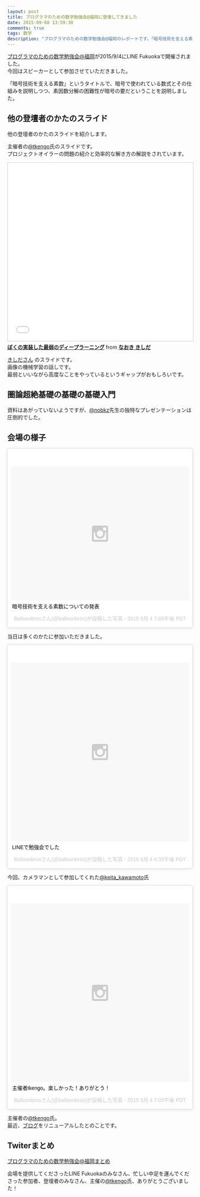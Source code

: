 ```yaml
---
layout: post
title: プログラマのための数学勉強会@福岡に登壇してきました
date: 2015-09-08 13:59:30
comments: true
tags: 数学
description: "プログラマのための数学勉強会@福岡のレポートです。「暗号技術を支える素数」というタイトルで、暗号で使われている数式とその仕組みを説明しつつ、素因数分解の困難性が暗号の要だということを説明しました。"
---
```


[プログラマのための数学勉強会@福岡](http://maths4pg-fuk.connpass.com/event/18609/)が2015/9/4にLINE Fukuokaで開催されました。  
今回はスピーカーとして参加させていただきました。

「暗号技術を支える素数」というタイトルで、暗号で使われている数式とその仕組みを説明しつつ、素因数分解の困難性が暗号の要だということを説明しました。

<script async class="speakerdeck-embed" data-id="7be23082cd194199a6a953ff394b1db4" data-ratio="1.33333333333333" src="//speakerdeck.com/assets/embed.js"></script>


## 他の登壇者のかたのスライド
他の登壇者のかたのスライドを紹介します。

<script async class="speakerdeck-embed" data-id="da59efa178f640c4aa60b95db1bbf2e5" data-ratio="1.33333333333333" src="//speakerdeck.com/assets/embed.js"></script>
主催者の[@tkengo](https://twitter.com/tkengo/)氏のスライドです。  
プロジェクトオイラーの問題の紹介と効率的な解き方の解説をされています。  

<iframe src="//www.slideshare.net/slideshow/embed_code/key/L9nfIoYOZSbQDe" width="595" height="485" frameborder="0" marginwidth="0" marginheight="0" scrolling="no" style="border:1px solid #CCC; border-width:1px; margin-bottom:5px; max-width: 100%;" allowfullscreen> </iframe> <div style="margin-bottom:5px"> <strong> <a href="//www.slideshare.net/nowokay/ss-52481509" title="ぼくの実装した最弱のディープラーニング" target="_blank">ぼくの実装した最弱のディープラーニング</a> </strong> from <strong><a href="//www.slideshare.net/nowokay" target="_blank">なおき きしだ</a></strong> </div>

[きしださん](https://twitter.com/kis) のスライドです。  
画像の機械学習の話しです。  
最弱といいながら高度なことをやっているというギャップがおもしろいです。


## 圏論超絶基礎の基礎の基礎入門
資料はあがっていないようですが、[@nobkz](https://twitter.com/nobkz)先生の独特なプレゼンテーションは圧倒的でした。

## 会場の様子

<blockquote class="instagram-media" data-instgrm-captioned data-instgrm-version="4" style=" background:#FFF; border:0; border-radius:3px; box-shadow:0 0 1px 0 rgba(0,0,0,0.5),0 1px 10px 0 rgba(0,0,0,0.15); margin: 1px; max-width:658px; padding:0; width:99.375%; width:-webkit-calc(100% - 2px); width:calc(100% - 2px);"><div style="padding:8px;"> <div style=" background:#F8F8F8; line-height:0; margin-top:40px; padding:37.5% 0; text-align:center; width:100%;"> <div style=" background:url(data:image/png;base64,iVBORw0KGgoAAAANSUhEUgAAACwAAAAsCAMAAAApWqozAAAAGFBMVEUiIiI9PT0eHh4gIB4hIBkcHBwcHBwcHBydr+JQAAAACHRSTlMABA4YHyQsM5jtaMwAAADfSURBVDjL7ZVBEgMhCAQBAf//42xcNbpAqakcM0ftUmFAAIBE81IqBJdS3lS6zs3bIpB9WED3YYXFPmHRfT8sgyrCP1x8uEUxLMzNWElFOYCV6mHWWwMzdPEKHlhLw7NWJqkHc4uIZphavDzA2JPzUDsBZziNae2S6owH8xPmX8G7zzgKEOPUoYHvGz1TBCxMkd3kwNVbU0gKHkx+iZILf77IofhrY1nYFnB/lQPb79drWOyJVa/DAvg9B/rLB4cC+Nqgdz/TvBbBnr6GBReqn/nRmDgaQEej7WhonozjF+Y2I/fZou/qAAAAAElFTkSuQmCC); display:block; height:44px; margin:0 auto -44px; position:relative; top:-22px; width:44px;"></div></div> <p style=" margin:8px 0 0 0; padding:0 4px;"> <a href="https://instagram.com/p/7O0QBlBRCM/" style=" color:#000; font-family:Arial,sans-serif; font-size:14px; font-style:normal; font-weight:normal; line-height:17px; text-decoration:none; word-wrap:break-word;" target="_top">暗号技術を支える素数についての発表</a></p> <p style=" color:#c9c8cd; font-family:Arial,sans-serif; font-size:14px; line-height:17px; margin-bottom:0; margin-top:8px; overflow:hidden; padding:8px 0 7px; text-align:center; text-overflow:ellipsis; white-space:nowrap;">Balloonbrosさん(@balloonbros)が投稿した写真 - <time style=" font-family:Arial,sans-serif; font-size:14px; line-height:17px;" datetime="2015-09-05T02:05:13+00:00">2015 9月 4 7:05午後 PDT</time></p></div></blockquote>
<script async defer src="//platform.instagram.com/en_US/embeds.js"></script>

当日は多くのかたに参加いただきました。

<blockquote class="instagram-media" data-instgrm-captioned data-instgrm-version="4" style=" background:#FFF; border:0; border-radius:3px; box-shadow:0 0 1px 0 rgba(0,0,0,0.5),0 1px 10px 0 rgba(0,0,0,0.15); margin: 1px; max-width:658px; padding:0; width:99.375%; width:-webkit-calc(100% - 2px); width:calc(100% - 2px);"><div style="padding:8px;"> <div style=" background:#F8F8F8; line-height:0; margin-top:40px; padding:50.0% 0; text-align:center; width:100%;"> <div style=" background:url(data:image/png;base64,iVBORw0KGgoAAAANSUhEUgAAACwAAAAsCAMAAAApWqozAAAAGFBMVEUiIiI9PT0eHh4gIB4hIBkcHBwcHBwcHBydr+JQAAAACHRSTlMABA4YHyQsM5jtaMwAAADfSURBVDjL7ZVBEgMhCAQBAf//42xcNbpAqakcM0ftUmFAAIBE81IqBJdS3lS6zs3bIpB9WED3YYXFPmHRfT8sgyrCP1x8uEUxLMzNWElFOYCV6mHWWwMzdPEKHlhLw7NWJqkHc4uIZphavDzA2JPzUDsBZziNae2S6owH8xPmX8G7zzgKEOPUoYHvGz1TBCxMkd3kwNVbU0gKHkx+iZILf77IofhrY1nYFnB/lQPb79drWOyJVa/DAvg9B/rLB4cC+Nqgdz/TvBbBnr6GBReqn/nRmDgaQEej7WhonozjF+Y2I/fZou/qAAAAAElFTkSuQmCC); display:block; height:44px; margin:0 auto -44px; position:relative; top:-22px; width:44px;"></div></div> <p style=" margin:8px 0 0 0; padding:0 4px;"> <a href="https://instagram.com/p/7OwlBthRMJ/" style=" color:#000; font-family:Arial,sans-serif; font-size:14px; font-style:normal; font-weight:normal; line-height:17px; text-decoration:none; word-wrap:break-word;" target="_top">LINEで勉強会でした</a></p> <p style=" color:#c9c8cd; font-family:Arial,sans-serif; font-size:14px; line-height:17px; margin-bottom:0; margin-top:8px; overflow:hidden; padding:8px 0 7px; text-align:center; text-overflow:ellipsis; white-space:nowrap;">Balloonbrosさん(@balloonbros)が投稿した写真 - <time style=" font-family:Arial,sans-serif; font-size:14px; line-height:17px;" datetime="2015-09-05T01:33:08+00:00">2015 9月 4 6:33午後 PDT</time></p></div></blockquote>
<script async defer src="//platform.instagram.com/en_US/embeds.js"></script>

今回、カメラマンとして参加してくれた[@keita_kawamoto](https://twitter.com/keita_kawamoto)氏

<blockquote class="instagram-media" data-instgrm-captioned data-instgrm-version="4" style=" background:#FFF; border:0; border-radius:3px; box-shadow:0 0 1px 0 rgba(0,0,0,0.5),0 1px 10px 0 rgba(0,0,0,0.15); margin: 1px; max-width:658px; padding:0; width:99.375%; width:-webkit-calc(100% - 2px); width:calc(100% - 2px);"><div style="padding:8px;"> <div style=" background:#F8F8F8; line-height:0; margin-top:40px; padding:50.0% 0; text-align:center; width:100%;"> <div style=" background:url(data:image/png;base64,iVBORw0KGgoAAAANSUhEUgAAACwAAAAsCAMAAAApWqozAAAAGFBMVEUiIiI9PT0eHh4gIB4hIBkcHBwcHBwcHBydr+JQAAAACHRSTlMABA4YHyQsM5jtaMwAAADfSURBVDjL7ZVBEgMhCAQBAf//42xcNbpAqakcM0ftUmFAAIBE81IqBJdS3lS6zs3bIpB9WED3YYXFPmHRfT8sgyrCP1x8uEUxLMzNWElFOYCV6mHWWwMzdPEKHlhLw7NWJqkHc4uIZphavDzA2JPzUDsBZziNae2S6owH8xPmX8G7zzgKEOPUoYHvGz1TBCxMkd3kwNVbU0gKHkx+iZILf77IofhrY1nYFnB/lQPb79drWOyJVa/DAvg9B/rLB4cC+Nqgdz/TvBbBnr6GBReqn/nRmDgaQEej7WhonozjF+Y2I/fZou/qAAAAAElFTkSuQmCC); display:block; height:44px; margin:0 auto -44px; position:relative; top:-22px; width:44px;"></div></div> <p style=" margin:8px 0 0 0; padding:0 4px;"> <a href="https://instagram.com/p/7O0VaohRCW/" style=" color:#000; font-family:Arial,sans-serif; font-size:14px; font-style:normal; font-weight:normal; line-height:17px; text-decoration:none; word-wrap:break-word;" target="_top">主催者tkengo。楽しかった！ありがとう！</a></p> <p style=" color:#c9c8cd; font-family:Arial,sans-serif; font-size:14px; line-height:17px; margin-bottom:0; margin-top:8px; overflow:hidden; padding:8px 0 7px; text-align:center; text-overflow:ellipsis; white-space:nowrap;">Balloonbrosさん(@balloonbros)が投稿した写真 - <time style=" font-family:Arial,sans-serif; font-size:14px; line-height:17px;" datetime="2015-09-05T02:05:57+00:00">2015 9月 4 7:05午後 PDT</time></p></div></blockquote>
<script async defer src="//platform.instagram.com/en_US/embeds.js"></script>

主催者の[@tkengo](https://twitter.com/tkengo/)氏。  
最近、[ブログ](http://tkengo.github.io/)をリニューアルしたとのことです。

## Twiterまとめ
[プログラマのための数学勉強会@福岡まとめ](http://togetter.com/li/870605)

会場を提供してくださったLINE Fukuokaのみなさん、忙しい中足を運んでくださった参加者、登壇者のみなさん、主催の[@tkengo](https://twitter.com/tkengo/)氏、ありがとうございました！
